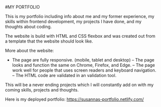 #MY PORTFOLIO

This is my portfolio including info about me and my former experience, my skills within frontend development, my projects I have done, and my thoughts about coding.

The website is build with HTML and CSS flexbox and was created out from a template that the website should look like. 

More about the website:
   - The page are fully responsive. (mobile, tablet and desktop) 
   – The page looks and function the same on Chrome, Firefox, and Edge. 
   – The page work well for people that uses screen readers and keyboard navigation. 
   – The HTML code are validated in an validation tool.

This will be a never ending projects which I will constantly add on with my coming skills, projects and thoughts.

Here is my deployed portfolio: https://susannas-portfolio.netlify.com/
